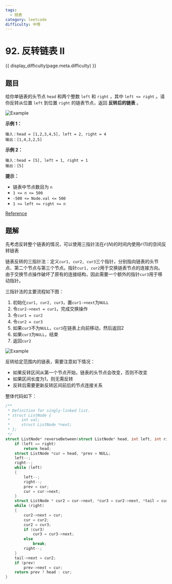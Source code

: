 ```yaml
---
tags:
  - 链表
category: leetcode
difficulty: 中等
---
```


# 92. 反转链表 II

{{ display_difficulty(page.meta.difficulty) }}

## 题目

给你单链表的头节点 `head` 和两个整数 `left` 和 `right` ，其中 `left <= right` 。请你反转从位置 `left` 到位置 `right` 的链表节点，返回 **反转后的链表** 。

![Example](img/92_example.jpg)

**示例 1：**

```
输入：head = [1,2,3,4,5], left = 2, right = 4
输出：[1,4,3,2,5]
```

**示例 2：**

```
输入：head = [5], left = 1, right = 1
输出：[5]
```

**提示：**

* 链表中节点数目为 `n`
* `1 <= n <= 500`
* `-500 <= Node.val <= 500`
* `1 <= left <= right <= n`

[Reference](https://leetcode-cn.com/problems/reverse-linked-list-ii)

## 题解

先考虑反转整个链表的情况，可以使用三指针法在$\mathcal O(N)$的时间内使用$\mathcal O(1)$的空间反转链表

链表反转的三指针法：定义`cur1, cur2, cur3`三个指针，分别指向链表的头节点、第二个节点与第三个节点。指针`cur1, cur2`用于交换链表节点的连接方向。由于交换节点操作破坏了原有的连接结构，因此需要一个额外的指针`cur3`用于移动指针。

三指针法的主要流程如下图：

1. 初始化`cur1, cur2, cur3`，置`cur1->next`为`NULL`
2. 令`cur2->next = cur1`，完成交换操作
3. 令`cur1 = cur2`
4. 令`cur2 = cur3`
5. 如果`cur3`不为`NULL`，`cur3`在链表上向前移动，然后返回2
6. 如果`cur3`为`NULL`，结束
7. 返回`cur2`

![Example](img/20210318.png)

反转给定范围内的链表，需要注意如下情况：

* 如果反转区间从第一个节点开始，链表的头节点会改变，否则不改变
* 如果区间长度为1，则无需反转
* 反转后需要更新反转区间前后的节点连接关系

整体代码如下：

```c
/**
 * Definition for singly-linked list.
 * struct ListNode {
 *     int val;
 *     struct ListNode *next;
 * };
 */
struct ListNode* reverseBetween(struct ListNode* head, int left, int right){
    if (left == right)
        return head;
    struct ListNode *cur = head, *prev = NULL;
    left--;
    right--;
    while (left)
    {
        left--;
        right--;
        prev = cur;
        cur = cur->next;
    }
    struct ListNode * cur2 = cur->next, *cur3 = cur2->next, *tail = cur;
    while (right)
    {
        cur2->next = cur;
        cur = cur2;
        cur2 = cur3;
        if (cur3)
            cur3 = cur3->next;
        else
            break;
        right--;
    }
    tail->next = cur2;
    if (prev)
        prev->next = cur;
    return prev ? head : cur;
}
```
